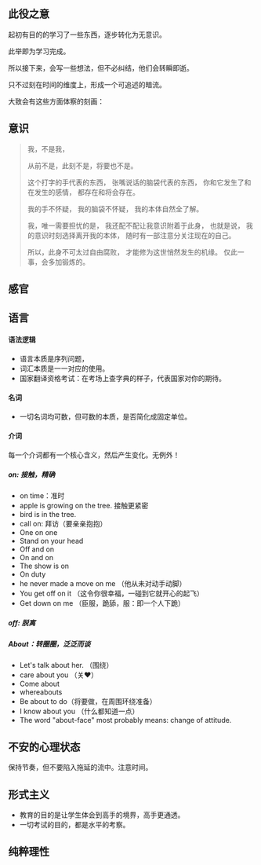 ## 此役之意

起初有目的的学习了一些东西，逐步转化为无意识。

此举即为学习完成。

所以接下来，会写一些想法，但不必纠结，他们会转瞬即逝。

只不过刻在时间的维度上，形成一个可追述的暗流。

大致会有这些方面体察的刻画：
## 意识
> 我，不是我，
> 
> 从前不是，此刻不是，将要也不是。
> 
> 这个打字的手代表的东西，
> 张嘴说话的脑袋代表的东西，
> 你和它发生了和在发生的感情，
> 都存在和将会存在。
> 
> 我的手不怀疑，
> 我的脑袋不怀疑，
> 我的本体自然全了解。
> 
> 我，唯一需要担忧的是，
> 我还配不配让我意识附着于此身，
> 也就是说，
> 我的意识时刻选择离开我的本体，
> 随时有一部注意分关注现在的自己。
> 
> 所以，此身不可太过自由腐败，
> 才能修为这世悄然发生的机缘。
> 仅此一事，会多加锻炼的。

## 感官
## 语言
#### 语法逻辑
- 语言本质是序列问题，
- 词汇本质是一一对应的使用。
- 国家翻译资格考试：在考场上查字典的样子，代表国家对你的期待。
#### 名词
- 一切名词均可数，但可数的本质，是否简化成固定单位。
#### 介词
每一个介词都有一个核心含义，然后产生变化。无例外！
##### on: 接触，精确
- on time：准时
- apple is growing on the tree. 接触更紧密
- bird is in the tree.
- call on: 拜访（要亲亲抱抱）
- One on one
- Stand on your head
- Off and on
- On and on
- The show is on
- On duty
- he never made a move on me （他从未对动手动脚）
- You get off on it （这令你很幸福，一碰到它就开心的起飞）
- Get down on me （臣服，跪舔，服：即一个人下跪）
##### off: 脱离
##### About：转圈圈，泛泛而谈
- Let's talk about her. （围绕）
- care about you （关❤）
- Come about
- whereabouts
- Be about to do（将要做，在周围环绕准备）
- I know about you （什么都知道一点）
- The word "about-face" most probably means: change of attitude.
## 不安的心理状态
保持节奏，但不要陷入拖延的流中。注意时间。
## 形式主义
- 教育的目的是让学生体会到高手的境界，高手更通透。
- 一切考试的目的，都是水平的考察。
## 纯粹理性
